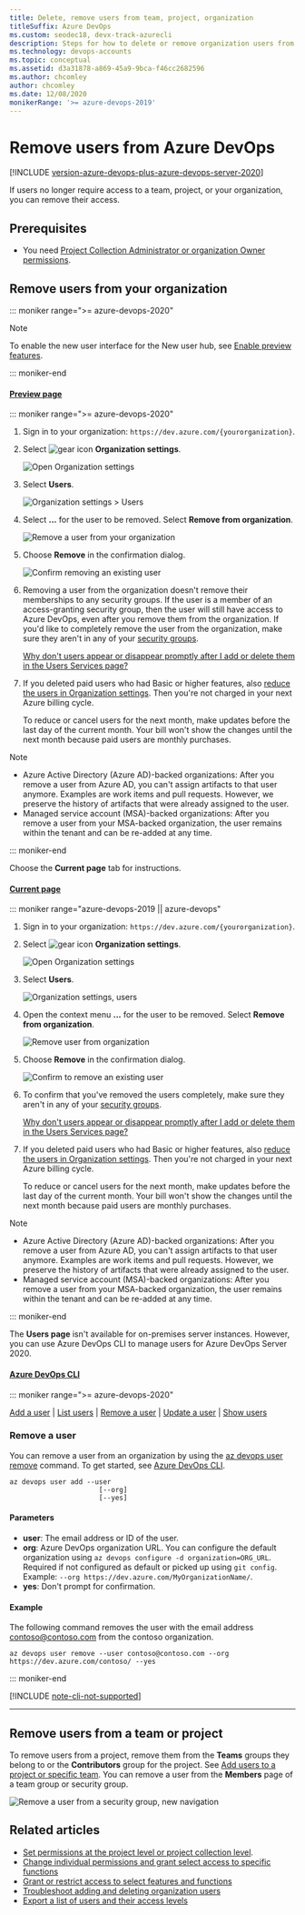 ```yaml
---
title: Delete, remove users from team, project, organization
titleSuffix: Azure DevOps
ms.custom: seodec18, devx-track-azurecli
description: Steps for how to delete or remove organization users from Azure DevOps and remove users from a team or project.
ms.technology: devops-accounts
ms.topic: conceptual
ms.assetid: d3a31878-a869-45a9-9bca-f46cc2682596
ms.author: chcomley
author: chcomley
ms.date: 12/08/2020
monikerRange: '>= azure-devops-2019'
---
```


# Remove users from Azure DevOps  

[!INCLUDE [version-azure-devops-plus-azure-devops-server-2020](../../includes/version-azure-devops-plus-azure-devops-server-2020.md)]

If users no longer require access to a team, project, or your organization, you can remove their access.

## Prerequisites  

- You need [Project Collection Administrator or organization Owner permissions](../../organizations/security/set-project-collection-level-permissions.md?toc=/azure/devops/organizations/accounts/toc.json&bc=/azure/devops/organizations/accounts/breadcrumb/toc.json).

## Remove users from your organization

::: moniker range=">= azure-devops-2020"

> [!NOTE]   
> To enable the new user interface for the New user hub, see [Enable preview features](../../project/navigation/preview-features.md).

::: moniker-end

#### [Preview page](#tab/preview-page) 

::: moniker range=">= azure-devops-2020"

1. Sign in to your organization: ```https://dev.azure.com/{yourorganization}```.

2. Select ![gear icon](../../media/icons/gear-icon.png) **Organization settings**.

    ![Open Organization settings](../../media/settings/open-admin-settings-vert.png)

3. Select **Users**.

    ![Organization settings > Users](../../media/open-organization-settings-users-preview.png)

4. Select **...**  for the user to be removed. Select **Remove from organization**.

   ![Remove a user from your organization](media/delete-user/remove-user-from-organization-preview.png)

5. Choose **Remove** in the confirmation dialog.

   ![Confirm removing an existing user](media/delete-user/confirm-remove-existing-user-preview.png)

6. Removing a user from the organization doesn't remove their memberships to any security groups. If the user is a member of an access-granting security group, then the user will still have access to Azure DevOps, even after you remove them from the organization. If you'd like to completely remove the user from the organization, make sure they aren't in any of your [security groups](../../organizations/security/add-users-team-project.md). 

   [Why don't users appear or disappear promptly after I add or delete them in the Users Services page?](faq-user-and-permissions-management.md#users-delay)

7. If you deleted paid users who had Basic or higher features, also [reduce the users in Organization settings](../billing/buy-basic-access-add-users.md#reduce-charges-for-users-who-no-longer-need-access). Then you're not charged in your next Azure billing cycle.

   To reduce or cancel users for the next month, make updates before the last day of the current month.
   Your bill won't show the changes until the next month because paid users are monthly purchases.

> [!NOTE]
> - Azure Active Directory (Azure AD)-backed organizations: After you remove a user from Azure AD, you can't assign artifacts to that user anymore. Examples are work items and pull requests. However, we preserve the history of artifacts that were already assigned to the user.
> - Managed service account (MSA)-backed organizations: After you remove a user from your MSA-backed organization, the user remains within the tenant and can be re-added at any time.

::: moniker-end

Choose the **Current page** tab for instructions. 

#### [Current page](#tab/current-page)

::: moniker range="azure-devops-2019 || azure-devops"

1. Sign in to your organization: ```https://dev.azure.com/{yourorganization}```.

2. Select ![gear icon](../../media/icons/gear-icon.png) **Organization settings**.

    ![Open Organization settings](../../media/settings/open-admin-settings-vert.png)

3. Select **Users**.

    ![Organization settings, users](../../media/settings/open-organization-settings-users-vert.png)

4. Open the context menu **...**  for the user to be removed. Select **Remove from organization**.

   ![Remove user from organization](media/delete-user/remove-user-from-organization-new.png)

5. Choose **Remove** in the confirmation dialog.

   ![Confirm to remove an existing user](media/delete-user/confirm-remove-existing-user.png)

6. To confirm that you've removed the users completely, make sure they aren't in any of your [security groups](../../organizations/security/add-users-team-project.md). 

   [Why don't users appear or disappear promptly after I add or delete them in the Users Services page?](faq-user-and-permissions-management.md#users-delay)

7. If you deleted paid users who had Basic or higher features, also [reduce the users in Organization settings](../billing/buy-basic-access-add-users.md#reduce-charges-for-users-who-no-longer-need-access). Then you're not charged in your next Azure billing cycle.

   To reduce or cancel users for the next month, make updates before the last day of the current month.
   Your bill won't show the changes until the next month because paid users are monthly purchases.

> [!NOTE]
> - Azure Active Directory (Azure AD)-backed organizations: After you remove a user from Azure AD, you can't assign artifacts to that user anymore. Examples are work items and pull requests. However, we preserve the history of artifacts that were already assigned to the user.
> - Managed service account (MSA)-backed organizations: After you remove a user from your MSA-backed organization, the user remains within the tenant and can be re-added at any time.

::: moniker-end

The **Users page** isn't available for on-premises server instances. However, you can use Azure DevOps CLI to manage users for Azure DevOps Server 2020.

#### [Azure DevOps CLI](#tab/azure-devops-cli/)

::: moniker range=">= azure-devops-2020"

[Add a user](add-organization-users.md#add-user) | [List users](../security/export-users-audit-log.md#list-users) | [Remove a user](#remove-user) | [Update a user](add-organization-users.md#update-user) | [Show users](add-organization-users.md#show-users)

<a id="remove-user" /> 

### Remove a user 

You can remove a user from an organization by using the [az devops user remove](/cli/azure/ext/azure-devops/devops/user#ext-azure-devops-az-devops-user-remove) command. To get started, see [Azure DevOps CLI](../../cli/index.md).

```azurecli
az devops user add --user
                      [--org]
                      [--yes]
```

#### Parameters

- **user**: The email address or ID of the user. 
- **org**: Azure DevOps organization URL. You can configure the default organization using `az devops configure -d organization=ORG_URL`. Required if not configured as default or picked up using `git config`. Example: `--org https://dev.azure.com/MyOrganizationName/`.
- **yes**: Don't prompt for confirmation.

#### Example

The following command removes the user with the email address contoso@contoso.com from the contoso organization.  

```azurecli
az devops user remove --user contoso@contoso.com --org https://dev.azure.com/contoso/ --yes
```

::: moniker-end

[!INCLUDE [note-cli-not-supported](../../includes/note-cli-not-supported.md)]

* * * 

## Remove users from a team or project

To remove users from a project, remove them from the **Teams** groups they belong to or the **Contributors** group for the project. See [Add users to a project or specific team](../../organizations/security/add-users-team-project.md). You can remove a user from the **Members** page of a team group or security group.

![Remove a user from a security group, new navigation](media/delete-user/remove-user-vert.png)

## Related articles

- [Set permissions at the project level or project collection level](../../organizations/security/set-project-collection-level-permissions.md). 
- [Change individual permissions and grant select access to specific functions](../../organizations/security/change-individual-permissions.md)
- [Grant or restrict access to select features and functions](../../organizations/security/restrict-access.md)
- [Troubleshoot adding and deleting organization users](faq-user-and-permissions-management.md)
- [Export a list of users and their access levels](../security/export-users-audit-log.md)
